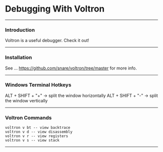 # Debugging With Voltron

---

### Introduction

Voltron is a useful debugger. Check it out!

---

### Installation

See ... https://github.com/snare/voltron/tree/master for more info.


---

### Windows Terminal Hotkeys

ALT + SHIFT + "+" -> split the window horizontally
ALT + SHIFT + "-" -> split the window vertically

---

### Voltron Commands

    voltron v bt -- view backtrace
    voltron v d -- view disassembly
    voltron v r -- view registers
    voltron v s -- view stack

---


